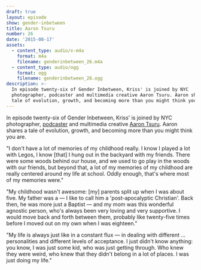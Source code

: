 ```yaml
---
draft: true
layout: episode
show: gender-inbetween
title: Aaron Tsuru
number: 26
date: '2015-08-17'
assets:
  - content_type: audio/x-m4a
    format: m4a
    filename: genderinbetween_26.m4a
  - content_type: audio/ogg
    format: ogg
    filename: genderinbetween_26.ogg
description: >-
  In episode twenty-six of Gender Inbetween, Kriss' is joined by NYC
  photographer, podcaster and multimedia creative Aaron Tsuru. Aaron shares a
  tale of evolution, growth, and becoming more than you might think you are.
---
```

In episode twenty-six of Gender Inbetween, Kriss' is joined by NYC photographer, [podcaster](http://anecdotalpodcast.tumblr.com) and multimedia creative [Aaron Tsuru](http://tsurufoto.com). Aaron shares a tale of evolution, growth, and becoming more than you might think you are.

"I don't have a lot of memories of my childhood really. I know I played a lot with Legos, I know [that] I hung out in the backyard with my friends. There were some woods behind our house, and we used to go play in the woods with our friends, but beyond that, a lot of my memories of my childhood are really centered around my life at school. Oddly enough, that's where most of my memories were."

"My childhood wasn't awesome: [my] parents split up when I was about five. My father was a &mdash; I like to call him a 'post-apocalyptic Christian'. Back then, he was more just a Baptist &mdash; and my mom was this wonderful agnostic person, who's always been very loving and very supportive. I would move back and forth between them, probably like twenty-five times before I moved out on my own when I was eighteen."

"My life is always just like in a constant flux &mdash; in dealing with different ... personalities and different levels of acceptance. I just didn't know anything: you know, I was just some kid, who was just getting through. Who knew they were weird, who knew that they didn't belong in a lot of places. I was just doing my life."